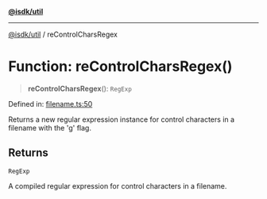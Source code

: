 [**@isdk/util**](../README.md)

***

[@isdk/util](../globals.md) / reControlCharsRegex

# Function: reControlCharsRegex()

> **reControlCharsRegex**(): `RegExp`

Defined in: [filename.ts:50](https://github.com/isdk/util.js/blob/6db2d9183a0020b4684dd604078788d3db3480e8/src/filename.ts#L50)

Returns a new regular expression instance for control characters in a filename with the 'g' flag.

## Returns

`RegExp`

A compiled regular expression for control characters in a filename.
